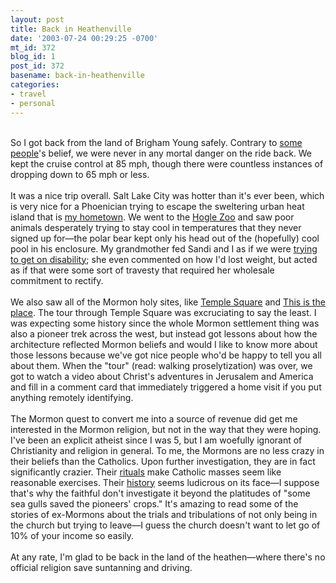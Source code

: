 ```yaml
---
layout: post
title: Back in Heathenville
date: '2003-07-24 00:29:25 -0700'
mt_id: 372
blog_id: 1
post_id: 372
basename: back-in-heathenville
categories:
- travel
- personal
---
```

<br />So I got back from the land of Brigham Young safely. Contrary to <a href="/values/people/sandibrown.cfm">some people</a>'s belief, we were never in any mortal danger on the ride back. We kept the cruise control at 85 mph, though there were countless instances of dropping down to 65 mph or less.<br /><br />It was a nice trip overall. Salt Lake City was hotter than it's ever been, which is very nice for a Phoenician trying to escape the sweltering urban heat island that is <a href="/values/places/phoenix.cfm">my hometown</a>. We went to the <a href="http://www.hoglezoo.org/">Hogle Zoo</a> and saw poor animals desperately trying to stay cool in temperatures that they never signed up for&#x2014;the polar bear kept only his head out of the (hopefully) cool pool in his enclosure. My grandmother fed Sandi and I as if we were <a href="http://www.snpp.com/episodes/3F05.html">trying to get on disability</a>; she even commented on how I'd lost weight, but acted as if that were some sort of travesty that required her wholesale commitment to rectify.<br /><br />We also saw all of the Mormon holy sites, like <a href="http://www.lds.org/placestovisit/location/0,10634,1890-1-1-1,00.html" title="Looks like the LDS have found Vignette.">Temple Square</a> and <a href="http://parks.state.ut.us/parks/www1/this.htm" title="Oddest named park ever">This is the place</a>. The tour through Temple Square was excruciating to say the least. I was expecting some history since the whole Mormon settlement thing was also a pioneer trek across the west, but instead got lessons about how the architecture reflected Mormon beliefs and would I like to know more about those lessons because we've got nice people who'd be happy to tell you all about them. When the "tour" (read: walking proselytization) was over, we got to watch a video about Christ's adventures in Jerusalem and America and fill in a comment card that immediately triggered a home visit if you put anything remotely identifying.<br /><br />The Mormon quest to convert me into a source of revenue did get me interested in the Mormon religion, but not in the way that they were hoping. I've been an explicit atheist since I was 5, but I am woefully ignorant of Christianity and religion in general. To me, the Mormons are no less crazy in their beliefs than the Catholics. Upon further investigation, they are in fact significantly crazier. Their <a href="http://home.teleport.com/~packham/temples.htm">rituals</a> make Catholic masses seem like reasonable exercises. Their <a href="http://home.teleport.com/~packham/tract.htm">history</a> seems ludicrous on its face&#x2014;I suppose that's why the faithful don't investigate it beyond the platitudes of "some sea gulls saved the pioneers' crops." It's amazing to read some of the stories of ex-Mormons about the trials and tribulations of not only being in the church but trying to leave&#x2014;I guess the church doesn't want to let go of 10% of your income so easily.<br /><br />At any rate, I'm glad to be back in the land of the heathen&#x2014;where there's no official religion save suntanning and driving.<br /><br /><br />
